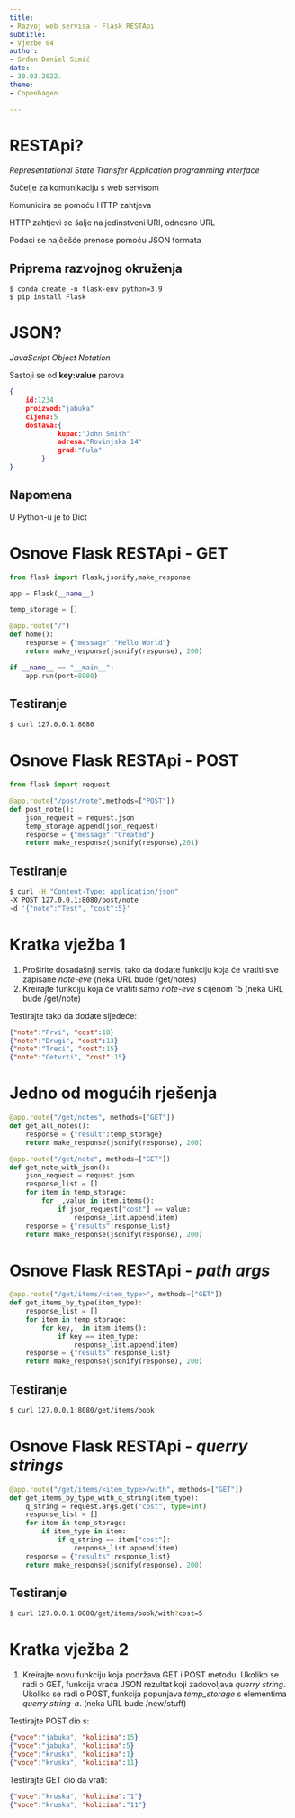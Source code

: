 ```yaml
---
title: 
- Razvoj web servisa - Flask RESTApi
subtitle: 
- Vjezbe 04
author: 
- Srđan Daniel Simić
date: 
- 30.03.2022.
theme:
- Copenhagen

---
```


# RESTApi? 

*Representational State Transfer Application programming interface*

Sučelje za komunikaciju s web servisom

Komunicira se pomoću HTTP zahtjeva

HTTP zahtjevi se šalje na jedinstveni URI, odnosno URL 

Podaci se najčešće prenose pomoću JSON formata

## Priprema razvojnog okruženja

```
$ conda create -n flask-env python=3.9
$ pip install Flask
```

# JSON?

*JavaScript Object Notation*

Sastoji se od **key:value** parova

```json
{
    id:1234
    proizvod:"jabuka"
    cijena:5
    dostava:{
            kupac:"John Smith"
            adresa:"Rovinjska 14"
            grad:"Pula"
        }
}
```

## Napomena

U Python-u je to Dict

# Osnove Flask RESTApi - GET

```python
from flask import Flask,jsonify,make_response

app = Flask(__name__)

temp_storage = []

@app.route("/")
def home():
    response = {"message":"Hello World"}
    return make_response(jsonify(response), 200)

if __name__ == "__main__":
    app.run(port=8080)
```

## Testiranje

```bash
$ curl 127.0.0.1:8080
```

# Osnove Flask RESTApi - POST

```python
from flask import request

@app.route("/post/note",methods=["POST"])
def post_note():
    json_request = request.json
    temp_storage.append(json_request)
    response = {"message":"Created"}
    return make_response(jsonify(response),201)


```

## Testiranje

```bash
$ curl -H "Content-Type: application/json" 
-X POST 127.0.0.1:8080/post/note 
-d '{"note":"Test", "cost":5}'
```

# Kratka vježba 1

1. Proširite dosadašnji servis, tako da dodate funkciju koja će vratiti sve zapisane *note-eve*
(neka URL bude /get/notes)
2. Kreirajte funkciju koja će vratiti samo *note-eve* s cijenom 15
(neka URL bude /get/note)

Testirajte tako da dodate sljedeće:

```json
{"note":"Prvi", "cost":10}
{"note":"Drugi", "cost":13}
{"note":"Treci", "cost":15}
{"note":"Cetvrti", "cost":15}
```

# Jedno od mogućih rješenja

```python
@app.route("/get/notes", methods=["GET"])
def get_all_notes():
    response = {"result":temp_storage}
    return make_response(jsonify(response), 200)

@app.route("/get/note", methods=["GET"])
def get_note_with_json():
    json_request = request.json
    response_list = []
    for item in temp_storage:
        for _,value in item.items():
            if json_request["cost"] == value:
                response_list.append(item)
    response = {"results":response_list}
    return make_response(jsonify(response), 200)
``` 
# Osnove Flask RESTApi - *path args* 

```python
@app.route("/get/items/<item_type>", methods=["GET"])
def get_items_by_type(item_type):
    response_list = []
    for item in temp_storage:
        for key,_ in item.items():
            if key == item_type:
                response_list.append(item)
    response = {"results":response_list}
    return make_response(jsonify(response), 200)
```

## Testiranje

```bash
$ curl 127.0.0.1:8080/get/items/book
```


# Osnove Flask RESTApi - *querry strings*

```python
@app.route("/get/items/<item_type>/with", methods=["GET"])
def get_items_by_type_with_q_string(item_type):
    q_string = request.args.get("cost", type=int)
    response_list = []
    for item in temp_storage:
        if item_type in item:
            if q_string == item["cost"]:
                response_list.append(item)
    response = {"results":response_list}
    return make_response(jsonify(response), 200)
```

## Testiranje 

```bash
$ curl 127.0.0.1:8080/get/items/book/with?cost=5
```

# Kratka vježba 2

1. Kreirajte novu funkciju koja podržava GET i POST metodu. 
Ukoliko se radi o GET, funkcija vraća JSON rezultat koji zadovoljava *querry string*.
Ukoliko se radi o POST, funkcija popunjava *temp_storage* s elementima *querry string-a*.
(neka URL bude /new/stuff)

Testirajte POST dio s:
```json
{"voce":"jabuka", "kolicina":15}
{"voce":"jabuka", "kolicina":5}
{"voce":"kruska", "kolicina":1}
{"voce":"kruska", "kolicina":11}
```

Testirajte GET dio da vrati:
```json
{"voce":"kruska", "kolicina":"1"}
{"voce":"kruska", "kolicina":"11"}
```

